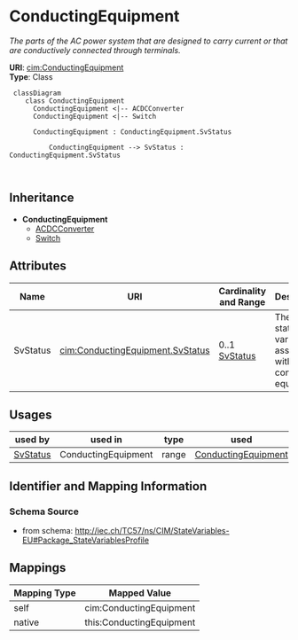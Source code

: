 # ConductingEquipment


_The parts of the AC power system that are designed to carry current or that are conductively connected through terminals._





**URI**: [cim:ConductingEquipment](http://iec.ch/TC57/CIM100#ConductingEquipment)<br />
**Type**: Class




```mermaid
 classDiagram
    class ConductingEquipment
      ConductingEquipment <|-- ACDCConverter
      ConductingEquipment <|-- Switch
      
      ConductingEquipment : ConductingEquipment.SvStatus
        
          ConductingEquipment --> SvStatus : ConductingEquipment.SvStatus
        
      
```





## Inheritance
* **ConductingEquipment**
    * [ACDCConverter](ACDCConverter.md)
    * [Switch](Switch.md)



## Attributes


| Name | URI | Cardinality and Range | Description | Inheritance |
| ---  | --- | --- | --- | --- |
| SvStatus | [cim:ConductingEquipment.SvStatus](http://iec.ch/TC57/CIM100#ConductingEquipment.SvStatus) | 0..1 <br />  [SvStatus](SvStatus.md)  | The status state variable associated with this conducting equipment | direct |





## Usages

| used by | used in | type | used |
| ---  | --- | --- | --- |
| [SvStatus](SvStatus.md) | ConductingEquipment | range | [ConductingEquipment](ConductingEquipment.md) |






## Identifier and Mapping Information







### Schema Source


* from schema: http://iec.ch/TC57/ns/CIM/StateVariables-EU#Package_StateVariablesProfile





## Mappings

| Mapping Type | Mapped Value |
| ---  | ---  |
| self | cim:ConductingEquipment |
| native | this:ConductingEquipment |





